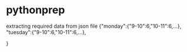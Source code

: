 # pythonprep
extracting required data from json file
{"monday":{"9-10":6,"10-11":6,...}, "tuesday":{"9-10":6,"10-11":6,...},

}
